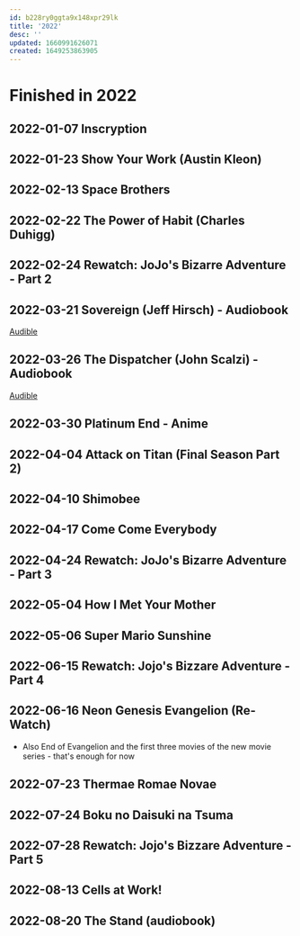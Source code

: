 ```yaml
---
id: b228ry0ggta9x148xpr29lk
title: '2022'
desc: ''
updated: 1660991626071
created: 1649253863905
---
```


# Finished in 2022

## 2022-01-07 Inscryption

## 2022-01-23 Show Your Work (Austin Kleon)

## 2022-02-13 Space Brothers

## 2022-02-22 The Power of Habit (Charles Duhigg)

## 2022-02-24 Rewatch: JoJo's Bizarre Adventure - Part 2

## 2022-03-21 Sovereign (Jeff Hirsch) - Audiobook

[Audible](https://www.audible.com/pd/Sovereign-Audiobook/B07M79GGYT)

## 2022-03-26 The Dispatcher (John Scalzi) - Audiobook

[Audible](https://www.audible.com/pd/The-Dispatcher-Audiobook/B01KKPH1VA)


## 2022-03-30 Platinum End - Anime

## 2022-04-04 Attack on Titan (Final Season Part 2)

## 2022-04-10 Shimobee

## 2022-04-17 Come Come Everybody

## 2022-04-24 Rewatch: JoJo's Bizarre Adventure - Part 3

## 2022-05-04 How I Met Your Mother

## 2022-05-06 Super Mario Sunshine

## 2022-06-15 Rewatch: Jojo's Bizzare Adventure - Part 4

## 2022-06-16 Neon Genesis Evangelion (Re-Watch)
- Also End of Evangelion and the first three movies of the new movie series - that's enough for now

## 2022-07-23 Thermae Romae Novae

## 2022-07-24 Boku no Daisuki na Tsuma

## 2022-07-28 Rewatch: Jojo's Bizzare Adventure - Part 5

## 2022-08-13 Cells at Work!

## 2022-08-20 The Stand (audiobook)
